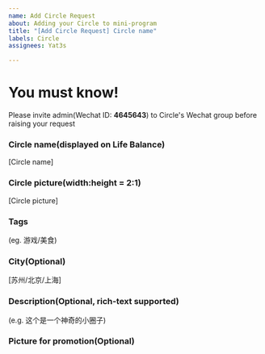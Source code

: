 ```yaml
---
name: Add Circle Request
about: Adding your Circle to mini-program
title: "[Add Circle Request] Circle name"
labels: Circle
assignees: Yat3s

---
```


# You must know!
Please invite admin(Wechat ID: **4645643**) to Circle's Wechat group before raising your request

### Circle name(displayed on Life Balance)
[Circle name]

### Circle picture(width:height = 2:1)
[Circle picture]

### Tags
(eg. 游戏/美食)

### City(Optional)
[苏州/北京/上海]

### Description(Optional, rich-text supported)
(e.g. 这个是一个神奇的小圈子)

### Picture for promotion(Optional)
